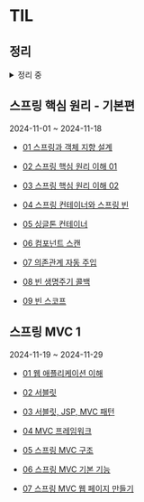 # TIL

## 정리

<details>
  
<summary> 정리 중 </summary>

- [SRP](./spring_example/SRP.md)
  
- [OOP](./spring_example/OOP.md)

- [RESTful API](./spring_example/RESTful_API.md)

- [API 명세서](./spring_example/API_명세서_정리.md)

- [Data Structure](./spring_example/Data_Structure.md)

- [Database](./spring_example/Database.md)

- [Cache](./spring_example/Cache.md)
  
- [Dijkstra](./Alogorithm/Dijkstra.md)
  
- [Shallow copy & Deep copy](./spring_example/Shallow_copy_&_Deep_copy.md)

- [Builder Pattern](spring_example/Builder_Pattern.md)

- [JWT](./spring_example/JWT.md)
  
- [Save JWT Token](spring_example/Save_JWT_Token.md)
</details>

## 스프링 핵심 원리 - 기본편

2024-11-01 ~ 2024-11-18

- [01 스프링과 객체 지향 설계](./스프링_핵심_원리_기본/01_스프링과_객체_지향_설계.md)

- [02 스프링 핵심 원리 이해 01](./스프링_핵심_원리_기본/02_스프링_핵심_원리_이해_1_예제_만들기.md)
  
- [03 스프링 핵심 원리 이해 02](./스프링_핵심_원리_기본/03_스프링_핵심_원리_이해_2_객체_지향_원리_적용.md)
  
- [04 스프링 컨테이너와 스프링 빈](./스프링_핵심_원리_기본/04_스프링_컨테이너와_스프링_빈.md)

- [05 싱글톤 컨테이너](./스프링_핵심_원리_기본/05_싱글톤_컨테이너.md)

- [06 컴포넌트 스캔](./스프링_핵심_원리_기본/06_컴포넌트_스캔.md)

- [07 의존관계 자동 주입](./스프링_핵심_원리_기본/07_의존관계_자동_주입.md)
  
- [08 빈 생명주기 콜백](./스프링_핵심_원리_기본/08_빈_생명주기_콜백.md)

- [09 빈 스코프](./스프링_핵심_원리_기본/09_빈_스코프.md)
  

## 스프링 MVC 1

2024-11-19 ~ 2024-11-29

- [01 웹 애플리케이션 이해](./스프링_MVC_1/01_웹_애플리케이션_이해.md)

- [02 서블릿](./스프링_MVC_1/02_서블릿.md)
  
- [03 서블릿, JSP, MVC 패턴](./스프링_MVC_1/03_서블릿_JSP_MVC_패턴.md)
  
- [04 MVC 프레임워크](./스프링_MVC_1/04_MVC_프레임워크_만들기.md)
  
- [05 스프링 MVC 구조](./스프링_MVC_1/05_스프링_MVC_구조_이해.md)

- [06 스프링 MVC 기본 기능](./스프링_MVC_1/06_스프링_MVC_기본_기능.md)

- [07 스프링 MVC 웹 페이지 만들기](./스프링_MVC_1/07_스프링_MVC_웹_페이지_만들기.md)
  
